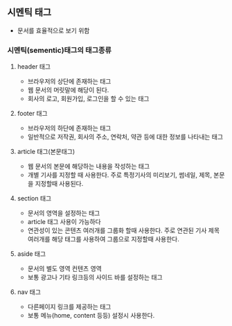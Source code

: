 ## 시멘틱 태그

- 문서를 효율적으로 보기 위함

### 시멘틱(sementic)태그의 태그종류

1. header 태그

   - 브라우저의 상단에 존재하는 태그
   - 웹 문서의 머릿말에 해당이 된다.
   - 회사의 로고, 회원가입, 로그인을 할 수 있는 태그

2. footer 태그

   - 브라우저의 하단에 존재하는 태그
   - 일반적으로 저작권, 회사의 주소, 연락처, 약관 등에 대한 정보를 나타내는 태그

3. article 태그(본문태그)
   - 웹 문서의 본문에 해당하는 내용을 작성하는 태그
   - 개별 기사를 지정할 때 사용한다. 주로 특정기사의 미리보기, 썸네일, 제목, 본문을 지정할때 사용된다.
4. section 태그

   - 문서의 영역을 설정하는 태그
   - article 태그 사용이 가능하다
   - 연관성이 있는 콘텐츠 여러개를 그룹화 할때 사용한다.
     주로 연관된 기사 제목 여러개를 해당 태그를 사용하여 그룹으로 지정할때 사용한다.

5. aside 태그

   - 문서의 별도 영역 컨텐츠 영역
   - 보통 광고나 기타 링크등의 사이드 바를 설정하는 태그

6. nav 태그
   - 다른페이지 링크를 제공하는 태그
   - 보통 메뉴(home, content 등등) 설정시 사용한다.
